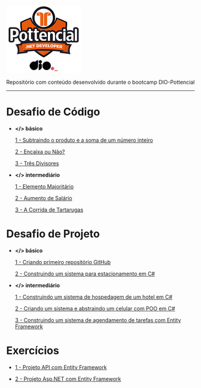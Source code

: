 [![Logo.png](https://github.com/fgandraf/dio-bootcamp-pottencial/blob/main/Assets/Logo.png)](https://web.dio.me/)

Repositório com conteúdo desenvolvido durante o bootcamp DIO-Pottencial

---


# Desafio de Código

- **</> básico**
  
  [1 - Subtraindo o produto e a soma de um número inteiro](https://github.com/fgandraf/dio-bootcamp-pottencial/tree/main/Desafio_de_Codigo/Basico1)
  
  [2 - Encaixa ou Não?](https://github.com/fgandraf/dio-bootcamp-pottencial/tree/main/Desafio_de_Codigo/Basico2)
  
  [3 - Três Divisores](https://github.com/fgandraf/dio-bootcamp-pottencial/tree/main/Desafio_de_Codigo/Basico3)

- **</> intermediário**
  
  [1 - Elemento Majoritário](https://github.com/fgandraf/dio-bootcamp-pottencial/tree/main/Desafio_de_Codigo/Intermediario1)
  
  [2 - Aumento de Salário](https://github.com/fgandraf/dio-bootcamp-pottencial/tree/main/Desafio_de_Codigo/Intermediario2)
  
  [3 - A Corrida de Tartarugas](https://github.com/fgandraf/dio-bootcamp-pottencial/tree/main/Desafio_de_Codigo/Intermediario3)

# Desafio de Projeto

- **</> básico**
  
  [1 - Criando primeiro repositório GitHub](https://github.com/fgandraf/dio-bootcamp-pottencial/tree/main/Desafio_de_Projeto/Desafio-GitHub)
  
  [2 - Construindo um sistema para estacionamento em C#](https://github.com/fgandraf/dio-bootcamp-pottencial/tree/main/Desafio_de_Projeto/Desafio-Fundamento)

- **</> intermediário**
  
  [1 - Construindo um sistema de hospedagem de um hotel em C#](https://github.com/fgandraf/dio-bootcamp-pottencial/tree/main/Desafio_de_Projeto/Desafio-Hospedagem)
  
  [2 - Criando um sistema e abstraindo um celular com POO em C#](https://github.com/fgandraf/dio-bootcamp-pottencial/tree/main/Desafio_de_Projeto/Desafio-POO)
  
  [3 - Construindo um sistema de agendamento de tarefas com Entity Framework](https://github.com/fgandraf/dio-bootcamp-pottencial/tree/main/Desafio_de_Projeto/Desafio-API)
 

# Exercícios

  - [1 - Projeto API com Entity Framework](https://github.com/fgandraf/dio-bootcamp-pottencial/tree/main/Exercicios/Exercicio_EF)

  - [2 - Projeto Asp.NET com Entity Framework](https://github.com/fgandraf/dio-bootcamp-pottencial/tree/main/Exercicios/Exercicio_ASP)
